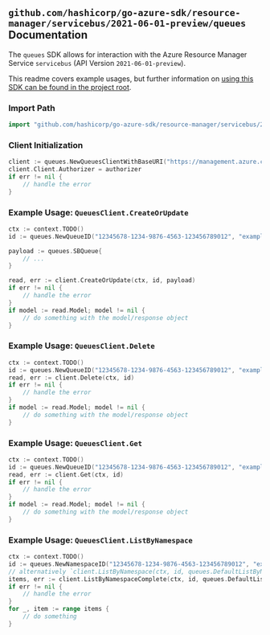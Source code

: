
## `github.com/hashicorp/go-azure-sdk/resource-manager/servicebus/2021-06-01-preview/queues` Documentation

The `queues` SDK allows for interaction with the Azure Resource Manager Service `servicebus` (API Version `2021-06-01-preview`).

This readme covers example usages, but further information on [using this SDK can be found in the project root](https://github.com/hashicorp/go-azure-sdk/tree/main/docs).

### Import Path

```go
import "github.com/hashicorp/go-azure-sdk/resource-manager/servicebus/2021-06-01-preview/queues"
```


### Client Initialization

```go
client := queues.NewQueuesClientWithBaseURI("https://management.azure.com")
client.Client.Authorizer = authorizer
if err != nil {
	// handle the error
}
```


### Example Usage: `QueuesClient.CreateOrUpdate`

```go
ctx := context.TODO()
id := queues.NewQueueID("12345678-1234-9876-4563-123456789012", "example-resource-group", "namespaceValue", "queueValue")

payload := queues.SBQueue{
	// ...
}

read, err := client.CreateOrUpdate(ctx, id, payload)
if err != nil {
	// handle the error
}
if model := read.Model; model != nil {
	// do something with the model/response object
}
```


### Example Usage: `QueuesClient.Delete`

```go
ctx := context.TODO()
id := queues.NewQueueID("12345678-1234-9876-4563-123456789012", "example-resource-group", "namespaceValue", "queueValue")
read, err := client.Delete(ctx, id)
if err != nil {
	// handle the error
}
if model := read.Model; model != nil {
	// do something with the model/response object
}
```


### Example Usage: `QueuesClient.Get`

```go
ctx := context.TODO()
id := queues.NewQueueID("12345678-1234-9876-4563-123456789012", "example-resource-group", "namespaceValue", "queueValue")
read, err := client.Get(ctx, id)
if err != nil {
	// handle the error
}
if model := read.Model; model != nil {
	// do something with the model/response object
}
```


### Example Usage: `QueuesClient.ListByNamespace`

```go
ctx := context.TODO()
id := queues.NewNamespaceID("12345678-1234-9876-4563-123456789012", "example-resource-group", "namespaceValue")
// alternatively `client.ListByNamespace(ctx, id, queues.DefaultListByNamespaceOperationOptions())` can be used to do batched pagination
items, err := client.ListByNamespaceComplete(ctx, id, queues.DefaultListByNamespaceOperationOptions())
if err != nil {
	// handle the error
}
for _, item := range items {
	// do something
}
```
